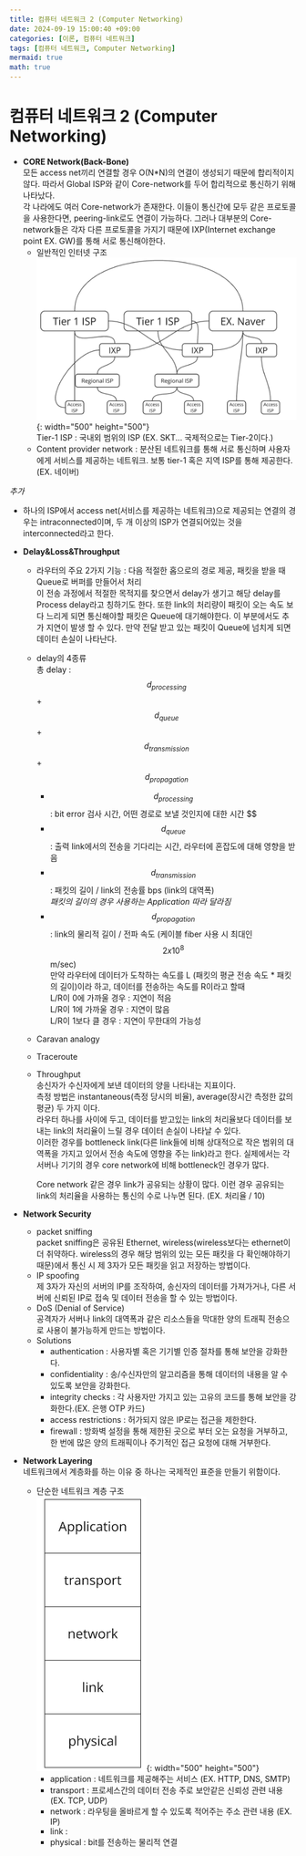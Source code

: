 ```yaml
---
title: 컴퓨터 네트워크 2 (Computer Networking)
date: 2024-09-19 15:00:40 +09:00
categories: [이론, 컴퓨터 네트워크]
tags: [컴퓨터 네트워크, Computer Networking]
mermaid: true
math: true
---
```


# 컴퓨터 네트워크 2 (Computer Networking)   

- **CORE Network(Back-Bone)**   
모든 access net끼리 연결할 경우 O(N*N)의 연결이 생성되기 때문에 합리적이지않다. 따라서 Global ISP와 같이 Core-network를 두어 합리적으로 통신하기 위해 나타났다.   
각 나라에도 여러 Core-network가 존재한다. 이들이 통신간에 모두 같은 프로토콜을 사용한다면, peering-link로도 연결이 가능하다. 그러나 대부분의 Core-network들은 각자 다른 프로토콜을 가지기 때문에 IXP(Internet exchange point EX. GW)를 통해 서로 통신해야한다.   
   - 일반적인 인터넷 구조   
      ![Desktop View](/assets/img/internet-st.png){: width="500" height="500"}  
      Tier-1 ISP : 국내외 범위의 ISP (EX. SKT... 국제적으로는 Tier-2이다.)   
   - Content provider network : 분산된 네트워크를 통해 서로 통신하며 사용자에게 서비스를 제공하는 네트워크. 보통 tier-1 혹은 지역 ISP를 통해 제공한다. (EX. 네이버)   

*추가*   
   - 하나의 ISP에서 access net(서비스를 제공하는 네트워크)으로 제공되는 연결의 경우는 intraconnected이며, 두 개 이상의 ISP가 연결되어있는 것을 interconnected라고 한다.   

- **Delay&Loss&Throughput**   
   - 라우터의 주요 2가지 기능 : 다음 적절한 홉으로의 경로 제공, 패킷을 받을 때 Queue로 버퍼를 만들어서 처리   
      이 전송 과정에서 적절한 목적지를 찾으면서 delay가 생기고 해당 delay를 Process delay라고 칭하기도 한다. 또한 link의 처리량이 패킷이 오는 속도 보다 느리게 되면 통신해야할 패킷은 Queue에 대기해야한다. 이 부분에서도 추가 지연이 발생 할 수 있다. 만약 전달 받고 있는 패킷이 Queue에 넘치게 되면 데이터 손실이 나타난다.   
   - delay의 4종류   
      총 delay : $$ d_{processing} $$ + $$ d_{queue} $$ + $$ d_{transmission} $$ + $$ d_{propagation} $$   
      - $$ d_{processing} $$ : bit error 검사 시간, 어떤 경로로 보낼 것인지에 대한 시간 $$   
      - $$ d_{queue} $$ : 출력 link에서의 전송을 기다리는 시간, 라우터에 혼잡도에 대해 영향을 받음   
      - $$ d_{transmission} $$ : 패킷의 길이 / link의 전송률 bps (link의 대역폭)   
         *패킷의 길이의 경우 사용하는 Application 따라 달라짐*   
      - $$ d_{propagation} $$ : link의 물리적 길이 / 전파 속도 (케이블 fiber 사용 시 최대인 $$ 2x10^8 $$ m/sec)   
      만약 라우터에 데이터가 도착하는 속도를 L (패킷의 평균 전송 속도 * 패킷의 길이)이라 하고, 데이터를 전송하는 속도를 R이라고 할때   
         L/R이 0에 가까울 경우 : 지연이 적음   
         L/R이 1에 가까울 경우 : 지연이 많음   
         L/R이 1보다 클 경우 : 지연이 무한대의 가능성   
   - Caravan analogy   
   - Traceroute   
   - Throughput   
      송신자가 수신자에게 보낸 데이터의 양을 나타내는 지표이다.    
      측정 방법은 instantaneous(측정 당시의 비율), average(장시간 측정한 값의 평균) 두 가지 이다.   
      라우터 하나를 사이에 두고, 데이터를 받고있는 link의 처리율보다 데이터를 보내는 link의 처리율이 느릴 경우 데이터 손실이 나타날 수 있다.   
      이러한 경우를 bottleneck link(다른 link들에 비해 상대적으로 작은 범위의 대역폭을 가지고 있어서 전송 속도에 영향을 주는 link)라고 한다. 실제에서는 각 서버나 기기의 경우 core network에 비해 bottleneck인 경우가 많다.   
         
      Core network 같은 경우 link가 공유되는 상황이 많다. 이런 경우 공유되는 link의 처리율을 사용하는 통신의 수로 나누면 된다. (EX. 처리율 / 10)  
- **Network Security**  
   - packet sniffing  
      packet sniffing은 공유된 Ethernet, wireless(wireless보다는 ethernet이 더 취약하다. wireless의 경우 해당 범위의 있는 모든 패킷을 다 확인해야하기 때문)에서 통신 시 제 3자가 모든 패킷을 읽고 저장하는 방법이다.  
   - IP spoofing  
      제 3자가 자신의 서버의 IP를 조작하여, 송신자의 데이터를 가져가거나, 다른 서버에 신뢰된 IP로 접속 및 데이터 전송을 할 수 있는 방법이다.  
   - DoS (Denial of Service)  
      공격자가 서버나 link의 대역폭과 같은 리소스들을 막대한 양의 트래픽 전송으로 사용이 불가능하게 만드는 방법이다.  
   - Solutions  
      - authentication : 사용자별 혹은 기기별 인증 절차를 통해 보안을 강화한다.  
      - confidentiality : 송/수신자만의 알고리즘을 통해 데이터의 내용을 알 수 있도록 보안을 강화한다.  
      - integrity checks : 각 사용자만 가지고 있는 고유의 코드를 통해 보안을 강화한다.(EX. 은행 OTP 카드)  
      - access restrictions : 허가되지 않은 IP로는 접근을 제한한다.  
      - firewall : 방화벽 설정을 통해 제한된 곳으로 부터 오는 요청을 거부하고, 한 번에 많은 양의 트래픽이나 주기적인 접근 요청에 대해 거부한다.  
- **Network Layering**  
   네트워크에서 계층화를 하는 이유 중 하나는 국제적인 표준을 만들기 위함이다.  
   - 단순한 네트워크 계층 구조  
      ![Layer](/assets/img/layer1.png){: width="500" height="500"}  
      - application : 네트워크를 제공해주는 서비스 (EX. HTTP, DNS, SMTP)  
      - transport : 프로세스간의 데이터 전송 주로 보안같은 신뢰성 관련 내용 (EX. TCP, UDP)  
      - network : 라우팅을 올바르게 할 수 있도록 적어주는 주소 관련 내용 (EX. IP)  
      - link : 
      - physical : bit를 전송하는 물리적 연결  